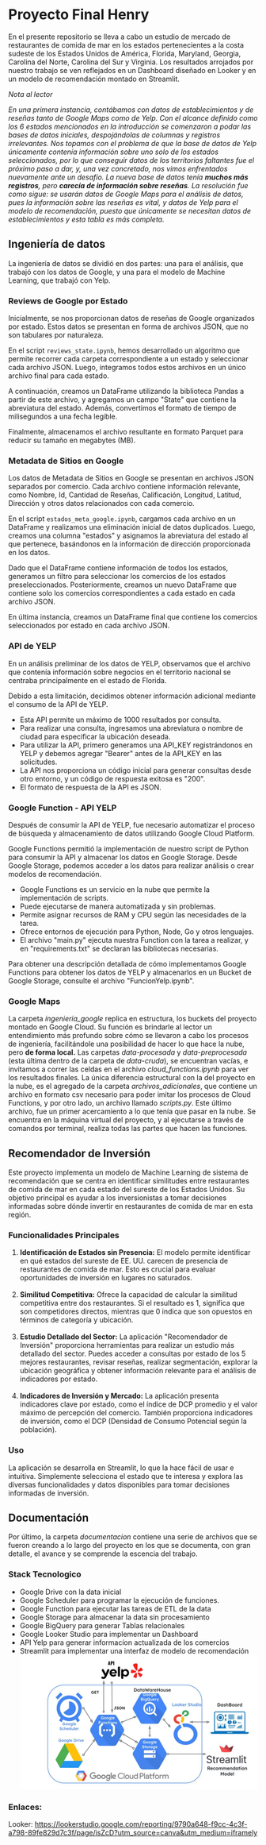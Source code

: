 # Proyecto Final Henry

En el presente repositorio se lleva a cabo un estudio de mercado de restaurantes de comida de mar en los estados pertenecientes a la costa sudeste de los Estados Unidos de América, Florida, Maryland, Georgia, Carolina del Norte, Carolina del Sur y Virginia. Los resultados arrojados por nuestro trabajo se ven reflejados en un Dashboard diseñado en Looker y en un modelo de recomendación montado en Streamlit. <br>

<em>Nota al lector</em><br>

<em>En una primera instancia, contábamos con datos de establecimientos y de reseñas tanto de Google Maps como de Yelp. Con el alcance definido como los 6 estados mencionados en la introducción se comenzaron a podar las bases de datos iniciales, despojándolas de columnas y registros irrelevantes. Nos topamos con el problema de que la base de datos de Yelp únicamente contenía información sobre uno solo de los estados seleccionados, por lo que conseguir datos de los territorios faltantes fue el próximo paso a dar, y, una vez concretado, nos vimos enfrentados nuevamente ante un desafío. La nueva base de datos tenía <strong>muchos más registros</strong>, pero <strong>carecía de información sobre reseñas</strong>. La resolución fue como sigue: se usarán datos de Google Maps para el análisis de datos, pues la información sobre las reseñas es vital, y datos de Yelp para el modelo de recomendación, puesto que únicamente se necesitan datos de establecimientos y esta tabla es más completa.</em>

## Ingeniería de datos

La ingeniería de datos se dividió en dos partes: una para el análisis, que trabajó con los datos de Google, y una para el modelo de Machine Learning, que trabajó con Yelp. <br>

### Reviews de Google por Estado

Inicialmente, se nos proporcionan datos de reseñas de Google organizados por estado. Estos datos se presentan en forma de archivos JSON, que no son tabulares por naturaleza.

En el script `reviews_state.ipynb`, hemos desarrollado un algoritmo que permite recorrer cada carpeta correspondiente a un estado y seleccionar cada archivo JSON. Luego, integramos todos estos archivos en un único archivo final para cada estado.

A continuación, creamos un DataFrame utilizando la biblioteca Pandas a partir de este archivo, y agregamos un campo "State" que contiene la abreviatura del estado. Además, convertimos el formato de tiempo de milisegundos a una fecha legible.

Finalmente, almacenamos el archivo resultante en formato Parquet para reducir su tamaño en megabytes (MB).

### Metadata de Sitios en Google

Los datos de Metadata de Sitios en Google se presentan en archivos JSON separados por comercio. Cada archivo contiene información relevante, como Nombre, Id, Cantidad de Reseñas, Calificación, Longitud, Latitud, Dirección y otros datos relacionados con cada comercio.

En el script `estados_meta_google.ipynb`, cargamos cada archivo en un DataFrame y realizamos una eliminación inicial de datos duplicados. Luego, creamos una columna "estados" y asignamos la abreviatura del estado al que pertenece, basándonos en la información de dirección proporcionada en los datos.

Dado que el DataFrame contiene información de todos los estados, generamos un filtro para seleccionar los comercios de los estados preseleccionados. Posteriormente, creamos un nuevo DataFrame que contiene solo los comercios correspondientes a cada estado en cada archivo JSON.

En última instancia, creamos un DataFrame final que contiene los comercios seleccionados por estado en cada archivo JSON.

### API de YELP

En un análisis preliminar de los datos de YELP, observamos que el archivo que contenía información sobre negocios en el territorio nacional se centraba principalmente en el estado de Florida.

Debido a esta limitación, decidimos obtener información adicional mediante el consumo de la API de YELP.
<ul>
<li>Esta API permite un máximo de 1000 resultados por consulta.
<li>Para realizar una consulta, ingresamos una abreviatura o nombre de ciudad para especificar la ubicación deseada.
<li>Para utilizar la API, primero generamos una API_KEY registrándonos en YELP y debemos agregar "Bearer" antes de la API_KEY en las solicitudes.
<li>La API nos proporciona un código inicial para generar consultas desde otro entorno, y un código de respuesta exitosa es "200".
<li>El formato de respuesta de la API es JSON.
</ul>

### Google Function - API YELP

Después de consumir la API de YELP, fue necesario automatizar el proceso de búsqueda y almacenamiento de datos utilizando Google Cloud Platform.

Google Functions permitió la implementación de nuestro script de Python para consumir la API y almacenar los datos en Google Storage. Desde Google Storage, podemos acceder a los datos para realizar análisis o crear modelos de recomendación.

<ul>
<li>Google Functions es un servicio en la nube que permite la implementación de scripts.
<li>Puede ejecutarse de manera automatizada y sin problemas.
<li>Permite asignar recursos de RAM y CPU según las necesidades de la tarea.
<li>Ofrece entornos de ejecución para Python, Node, Go y otros lenguajes.
<li>El archivo "main.py" ejecuta nuestra Function con la tarea a realizar, y en "requirements.txt" se declaran las bibliotecas necesarias.
</ul>
Para obtener una descripción detallada de cómo implementamos Google Functions para obtener los datos de YELP y almacenarlos en un Bucket de Google Storage, consulte el archivo "FuncionYelp.ipynb".


### Google Maps

La carpeta <em>ingenieria_google</em> replica en estructura, los buckets del proyecto montado en Google Cloud. Su función es brindarle al lector un entendimiento más profundo sobre cómo se llevaron a cabo los procesos de ingeniería, facilitándole una posibilidad de hacer lo que hace la nube, pero <strong>de forma local.</strong> Las carpetas <em>data-procesada</em> y <em>data-preprocesada</em> (esta última dentro de la carpeta de <em>data-cruda</em>), se encuentran vacías, e invitamos a correr las celdas en el archivo <em>cloud_functions.ipynb</em> para ver los resultados finales. La única diferencia estructural con la del proyecto en la nube, es el agregado de la carpeta <em>archivos_adicionales</em>, que contiene un archivo en formato csv necesario para poder imitar los procesos de Cloud Functions, y por otro lado, un archivo llamado <em>scripts.py</em>. Este último archivo, fue un primer acercamiento a lo que tenía que pasar en la nube. Se encuentra en la máquina virtual del proyecto, y al ejecutarse a través de comandos por terminal, realiza todas las partes que hacen las funciones.



## Recomendador de Inversión
Este proyecto implementa un modelo de Machine Learning de sistema de recomendación que se centra en identificar similitudes entre restaurantes de comida de mar en cada estado del sureste de los Estados Unidos. Su objetivo principal es ayudar a los inversionistas a tomar decisiones informadas sobre dónde invertir en restaurantes de comida de mar en esta región. <br>

### Funcionalidades Principales
<ol>
<li><strong>Identificación de Estados sin Presencia:</strong> El modelo permite identificar en qué estados del sureste de EE. UU. carecen de presencia de restaurantes de comida de mar. Esto es crucial para evaluar oportunidades de inversión en lugares no saturados.</li>
<br>
<li><strong>Similitud Competitiva:</strong> Ofrece la capacidad de calcular la similitud competitiva entre dos restaurantes. Si el resultado es 1, significa que son competidores directos, mientras que 0 indica que son opuestos en términos de categoría y ubicación.</li>
<br>
<li><strong>Estudio Detallado del Sector:</strong> La aplicación "Recomendador de Inversión" proporciona herramientas para realizar un estudio más detallado del sector. Puedes acceder a consultas por estado de los 5 mejores restaurantes, revisar reseñas, realizar segmentación, explorar la ubicación geográfica y obtener información relevante para el análisis de indicadores por estado.</li>
<br>
<li><strong>Indicadores de Inversión y Mercado:</strong> La aplicación presenta indicadores clave por estado, como el índice de DCP promedio y el valor máximo de percepción del comercio. También proporciona indicadores de inversión, como el DCP (Densidad de Consumo Potencial según la población).
</li>
</ol>

### Uso
La aplicación se desarrolla en Streamlit, lo que la hace fácil de usar e intuitiva. Simplemente selecciona el estado que te interesa y explora las diversas funcionalidades y datos disponibles para tomar decisiones informadas de inversión.

## Documentación

Por último, la carpeta <em>documentacion</em> contiene una serie de archivos que se fueron creando a lo largo del proyecto en los que se documenta, con gran detalle, el avance y se comprende la escencia del trabajo.

### Stack Tecnologico
- Google Drive con la data inicial
- Google Scheduler para programar la ejecución de funciones.
- Google Function para ejecutar las tareas de ETL de la data
- Google Storage para almacenar la data sin procesamiento
- Google BigQuery para generar Tablas relacionales
- Google Looker Studio para implementar un Dashboard 
- API Yelp para generar informacíon actualizada de los comercios
- Streamlit para implementar una interfaz de modelo de recomendación
![Stack Tecnologico](./Imagenes/stack_tecnologico.jpg)


### Enlaces:
Looker: https://lookerstudio.google.com/reporting/9790a648-f9cc-4c3f-a798-89fe829d7c3f/page/isZcD?utm_source=canva&utm_medium=iframely
